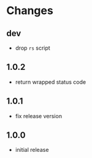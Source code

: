 # Changes

## dev

* drop `rs` script

## 1.0.2

* return wrapped status code

## 1.0.1

* fix release version

## 1.0.0

* initial release
